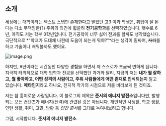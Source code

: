 ## 소개
세상에는 대학이라는 넥스트 스텝만 존재한다고 믿었던 고3 이과 학생은, 취업이 잘 된다는 다소 무책임한(?) 주위의 의견에 휩쓸려 **전기공학과**를 선택하였습니다. 햇수로 6년, 아직도 저는 학부 3학년입니다. 전기공학이 너무 싫어 전과를 할까도 생각했습니다. 극단적으로 *"학교가 도대체 나한테 도움이 되는게 뭐야?"*라는 생각이 휩싸여, ~~자퇴~~를 하고 기술이나 배워볼까도 했어요.

![image.png](data:oasunryo/blog/img/user/profile-woongi.png)

하지만, 6년이라는 시간동안 다양한 경험을 하면서 저 스스로가 조금씩 변하게 됩니다. 지극히 타의적으로 대학 입학과 전공을 선택했던 과거와 달리, 지금의 저는 **내가 뭘 잘하고, 뭘 좋아하고, 어떤 성격의 사람이고, 주위 사람들에게 어떤 존재로 인식되는지** 알고 있습니다. **메타인지**라고 하나요, 전지적 작가의 시점으로 저를 바라보게 된 것이죠.

저는 참 흥미로운 사람입니다. 이 블로그의 제목은 **준서의 에너지 발전소**입니다만, 발행되는 모든 컨텐츠가 에너지(전력)에 관련된 것은 아닙니다. 개인적인 사생활, 학교 생활, 인턴 생활, 취미, 고민, 방황 등 *인간 준서*를 그대로 녹여내보려고 합니다.

그럼, 시작합니다. **준서의 에너지 발전소**.